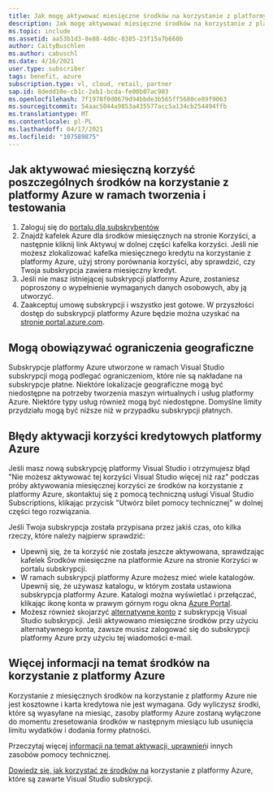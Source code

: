 ```yaml
---
title: Jak mogę aktywować miesięczne środków na korzystanie z platformy Azure?
description: Jak mogę aktywować miesięczne środków na korzystanie z platformy Azure dołączonych do mojej Visual Studio subskrypcji?
ms.topic: include
ms.assetid: aa53b1d3-8e88-4d8c-8385-23f15a7b660b
author: CaityBuschlen
ms.author: cabuschl
ms.date: 4/16/2021
user.type: subscriber
tags: benefit, azure
subscription.type: vl, cloud, retail, partner
sap.id: 8dedd10e-cb1c-2eb1-bcda-fe00b07ac903
ms.openlocfilehash: 7f1978f0d0679d94bbde3b565ff5680ce89f9063
ms.sourcegitcommit: 54aac5044a9853a435577acc5a134cb254494ffb
ms.translationtype: MT
ms.contentlocale: pl-PL
ms.lasthandoff: 04/17/2021
ms.locfileid: "107589875"
---
```

## <a name="how-to-activate-the-monthly-azure-devtest-individual-credit-benefit"></a>Jak aktywować miesięczną korzyść poszczególnych środków na korzystanie z platformy Azure w ramach tworzenia i testowania

1. Zaloguj się do [portalu dla subskrybentów](https://my.visualstudio.com/benefits) 
1. Znajdź kafelek Azure dla środków miesięcznych na stronie Korzyści, a następnie kliknij link Aktywuj w dolnej części kafelka korzyści. Jeśli nie możesz zlokalizować kafelka miesięcznego [](https://visualstudio.microsoft.com/vs/benefits/#azure?cat=visual-studio-enterprise-subscription) kredytu na korzystanie z platformy Azure, użyj strony porównania korzyści, aby sprawdzić, czy Twoja subskrypcja zawiera miesięczny kredyt. 
1. Jeśli nie masz istniejącej subskrypcji platformy Azure, zostaniesz poproszony o wypełnienie wymaganych danych osobowych, aby ją utworzyć.  
1. Zaakceptuj umowę subskrypcji i wszystko jest gotowe. W przyszłości dostęp do subskrypcji platformy Azure będzie można uzyskać na [stronie portal.azure.com](https://portal.azure.com/). 

## <a name="geographic-restrictions-may-apply"></a>Mogą obowiązywać ograniczenia geograficzne 

Subskrypcje platformy Azure utworzone w ramach Visual Studio subskrypcji mogą podlegać ograniczeniom, które nie są nakładane na subskrypcje płatne. Niektóre lokalizacje geograficzne mogą być niedostępne na potrzeby tworzenia maszyn wirtualnych i usług platformy Azure. Niektóre typy usług również mogą być niedostępne. Domyślne limity przydziału mogą być niższe niż w przypadku subskrypcji płatnych.  

## <a name="azure-credit-benefit-activation-errors"></a>Błędy aktywacji korzyści kredytowych platformy Azure

Jeśli masz nową subskrypcję platformy Visual Studio i otrzymujesz błąd "Nie możesz aktywować tej korzyści Visual Studio więcej niż raz" podczas próby aktywowania miesięcznej korzyści ze środków na korzystanie z platformy Azure, skontaktuj się z pomocą techniczną usługi Visual Studio Subscriptions, klikając przycisk "Utwórz bilet pomocy technicznej" w dolnej części tego rozwiązania. 

Jeśli Twoja subskrypcja została przypisana przez jakiś czas, oto kilka rzeczy, które należy najpierw sprawdzić:
- Upewnij się, że ta korzyść nie została jeszcze aktywowana, sprawdzając kafelek Środków miesięczne na platformie Azure na stronie Korzyści w portalu subskrypcji. [](https://my.visualstudio.com/benefits) 
- W ramach subskrypcji platformy Azure możesz mieć wiele katalogów. Upewnij się, że używasz katalogu, w którym została ustawiona subskrypcja platformy Azure. Katalogi można wyświetlać i przełączać, klikając ikonę konta w prawym górnym rogu okna [Azure Portal](https://portal.azure.com/).
- Możesz również skojarzyć [alternatywne konto](https://docs.microsoft.com/visualstudio/subscriptions/vs-alternate-identity) z subskrypcją Visual Studio subskrypcji. Jeśli aktywowano miesięczne środków przy użyciu alternatywnego konta, zawsze musisz zalogować się do subskrypcji platformy Azure przy użyciu tej wiadomości e-mail. 

## <a name="more-information-about-azure-credits"></a>Więcej informacji na temat środków na korzystanie z platformy Azure

Korzystanie z miesięcznych środków na korzystanie z platformy Azure nie jest kosztowne i karta kredytowa nie jest wymagana. Gdy wyliczysz środki, które są wyasyłane na miesiąc, zasoby platformy Azure zostaną wyłączone do momentu zresetowania środków w następnym miesiącu lub usunięcia limitu wydatków i dodania formy płatności. 

Przeczytaj więcej [informacji na temat aktywacji, uprawnień](https://docs.microsoft.com/visualstudio/subscriptions/vs-azure)i innych zasobów pomocy technicznej.  

[Dowiedz się, jak korzystać ze środków na](https://azure.microsoft.com/pricing/member-offers/credit-for-visual-studio-subscribers/#azure-credits) korzystanie z platformy Azure, które są zawarte Visual Studio subskrypcji.  